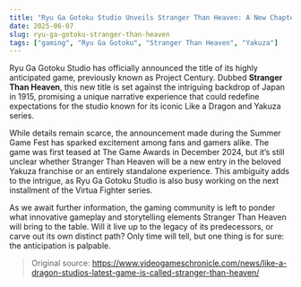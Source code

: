 ```yaml
---
title: "Ryu Ga Gotoku Studio Unveils Stranger Than Heaven: A New Chapter in Gaming"
date: 2025-06-07
slug: ryu-ga-gotoku-stranger-than-heaven
tags: ["gaming", "Ryu Ga Gotoku", "Stranger Than Heaven", "Yakuza"]
---
```


Ryu Ga Gotoku Studio has officially announced the title of its highly anticipated game, previously known as Project Century. Dubbed **Stranger Than Heaven**, this new title is set against the intriguing backdrop of Japan in 1915, promising a unique narrative experience that could redefine expectations for the studio known for its iconic Like a Dragon and Yakuza series.

While details remain scarce, the announcement made during the Summer Game Fest has sparked excitement among fans and gamers alike. The game was first teased at The Game Awards in December 2024, but it’s still unclear whether Stranger Than Heaven will be a new entry in the beloved Yakuza franchise or an entirely standalone experience. This ambiguity adds to the intrigue, as Ryu Ga Gotoku Studio is also busy working on the next installment of the Virtua Fighter series.

As we await further information, the gaming community is left to ponder what innovative gameplay and storytelling elements Stranger Than Heaven will bring to the table. Will it live up to the legacy of its predecessors, or carve out its own distinct path? Only time will tell, but one thing is for sure: the anticipation is palpable.

> Original source: https://www.videogameschronicle.com/news/like-a-dragon-studios-latest-game-is-called-stranger-than-heaven/